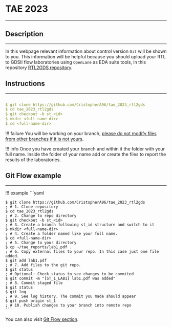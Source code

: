# TAE 2023
***

## Description
---
In this webpage relevant information about control version `Git` will be shown to you. This information will be helpful because you should upload your RTL to GDSII flow laboratories using `OpenLane` as EDA suite tools, in this repository <a href="https://github.com/CristopherA96/tae_2023_rtl2gds" target="_blank" rel="noopener">RTL2GDS repository</a>.

## Instructions
---
```yaml

$ git clone https://github.com/CristopherA96/tae_2023_rtl2gds           ; # 1. Clone repository
$ cd tae_2023_rtl2gds                                                   ; # 2. Change to repo directory
$ git checkout -b st_<id>                                               ; # 3. Create a branch following st_id structure and switch to it
$ mkdir <full-name-dir>                                                 ; # 4. Create a folder named like your full name
$ cd <full-name-dir>                                                    ; # 5. Change your directory
```

!!! failure
    You will be working on your branch, <u>please do not modify files from other branches if it is not yours</u>.

!!! info
    Once you have created your branch and within it the folder with your full name. Inside the folder of your name add or create the files to report the results of the laboratories.
## Git Flow example
---
!!! example
    ```yaml

    $ git clone https://github.com/CristopherA96/tae_2023_rtl2gds           ; # 1. Clone repository
    $ cd tae_2023_rtl2gds                                                   ; # 2. Change to repo directory
    $ git checkout -b st_<id>                                               ; # 3. Create a branch following st_id structure and switch to it
    $ mkdir <full-name-dir>                                                 ; # 4. Create a folder named like your full name.
    $ cd <full-name-dir>                                                    ; # 5. Change to your directory
    $ cp ~/tae_reports/lab1.pdf .                                           ; # 6. Copy external files to your repo. In this case just one file added.
    $ git add lab1.pdf                                                      ; # 7. Add files to the git repo.
    $ git status                                                            ; # Optional: Check status to see changes to be commited
    $ git commit -m "[ST_1_LAB1] lab1.pdf was added"                        ; # 8. Commit staged file
    $ git status                                                            
    $ git log                                                               ; # 9. See log history. The commit you made should appear
    $ git push origin st_1                                                  ; # 10. Publish changes to your branch into remote repo
    ```

You can also visit <a href="../git_flow"  target="_blank" rel="noopener">Git Flow section</a>.


